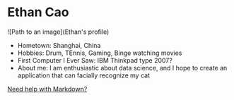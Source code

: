 # Ethan Cao

![Path to an image](Ethan's profile)

- Hometown: Shanghai, China
- Hobbies: Drum, TEnnis, Gaming, Binge watching movies
- First Computer I Ever Saw: IBM Thinkpad type 2007?
- About me: I am enthusiastic about data science, and I hope to create an application that can facially recognize my cat 

[Need help with Markdown?](https://docs.github.com/en/get-started/writing-on-github/getting-started-with-writing-and-formatting-on-github/basic-writing-and-formatting-syntax)

